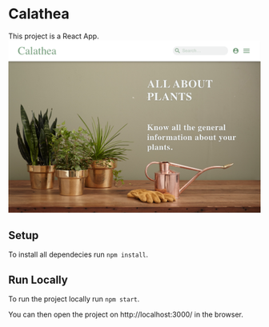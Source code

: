 # Calathea
This project is a React App.
![homepage](src/image/Readme.png)

## Setup
To install all dependecies run `npm install`.

## Run Locally
To run the project locally run `npm start`.

You can then open the project on http://localhost:3000/ in the browser.
